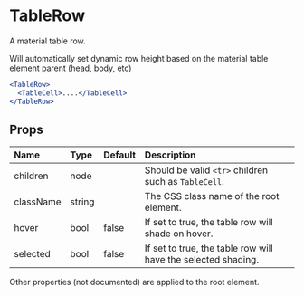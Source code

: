 TableRow
========

A material table row.

Will automatically set dynamic row height
based on the material table element parent (head, body, etc)

```jsx
<TableRow>
  <TableCell>....</TableCell>
</TableRow>
```

Props
-----


| Name | Type | Default | Description |
|:-----|:-----|:--------|:------------|
| children | node |  | Should be valid `<tr>` children such as `TableCell`. |
| className | string |  | The CSS class name of the root element. |
| hover | bool | false | If set to true, the table row will shade on hover. |
| selected | bool | false | If set to true, the table row will have the selected shading. |

Other properties (not documented) are applied to the root element.
